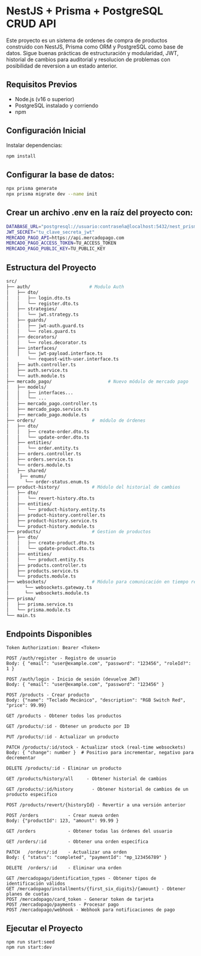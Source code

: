 # NestJS + Prisma + PostgreSQL CRUD API

Este proyecto es un sistema de ordenes de compra de productos construido con NestJS, Prisma como ORM y PostgreSQL como base de datos. Sigue buenas prácticas de estructuración y modularidad, JWT, historial de cambios para auditorial y resolucion de problemas con posibilidad de reversion a un estado anterior.

## Requisitos Previos

- Node.js (v16 o superior)
- PostgreSQL instalado y corriendo
- npm

## Configuración Inicial

Instalar dependencias:
```bash
npm install
```

## Configurar la base de datos:
```bash
npx prisma generate
npx prisma migrate dev --name init
```

## Crear un archivo .env en la raíz del proyecto con:
```bash
DATABASE_URL="postgresql://usuario:contraseña@localhost:5432/nest_prisma_db?schema=public"
JWT_SECRET="tu_clave_secreta_jwt"
MERCADO_PAGO_API=https://api.mercadopago.com
MERCADO_PAGO_ACCESS_TOKEN=TU_ACCESS_TOKEN
MERCADO_PAGO_PUBLIC_KEY=TU_PUBLIC_KEY
```

## Estructura del Proyecto


```bash
src/
├── auth/                      # Modulo Auth
│   ├── dto/
│   │   ├── login.dto.ts
│   │   └── register.dto.ts
│   ├── strategies/
│   │   └── jwt.strategy.ts
│   ├── guards/
│   │   ├── jwt-auth.guard.ts
│   │   └── roles.guard.ts
│   ├── decorators/
│   │   └── roles.decorator.ts
│   ├── interfaces/
│   │   └── jwt-payload.interface.ts
│       └── request-with-user.interface.ts
│   ├── auth.controller.ts
│   ├── auth.service.ts
│   └── auth.module.ts
├── mercado_pago/                     # Nuevo módulo de mercado pago
│   ├── models/
│   │   ├── interfaces...
│   │   └── ...
│   ├── mercado_pago.controller.ts
│   ├── mercado_pago.service.ts
│   ├── mercado_pago.module.ts
├── orders/                     #  módulo de órdenes
│   ├── dto/
│   │   ├── create-order.dto.ts
│   │   └── update-order.dto.ts
│   ├── entities/
│   │   └── order.entity.ts
│   ├── orders.controller.ts
│   ├── orders.service.ts
│   └── orders.module.ts
│   ├── shared/
│    ├── enums/
│      └── order-status.enum.ts
├── product-history/            # Módulo del historial de cambios
│   ├── dto/
│   │   └── revert-history.dto.ts
│   ├── entities/
│   │   └── product-history.entity.ts
│   ├── product-history.controller.ts
│   ├── product-history.service.ts
│   └── product-history.module.ts
├── products/                   # Gestion de productos
│   ├── dto/
│   │   ├── create-product.dto.ts
│   │   └── update-product.dto.ts
│   ├── entities/
│   │   └── product.entity.ts
│   ├── products.controller.ts
│   ├── products.service.ts
│   └── products.module.ts
├── websockets/                 # Módulo para comunicación en tiempo real
│      └── websockets.gateway.ts    
│      └── websockets.module.ts
├── prisma/
│   ├── prisma.service.ts
│   └── prisma.module.ts
└── main.ts
```


## Endpoints Disponibles

```http
Token Authorization: Bearer <Token> 
```

```http
POST /auth/register - Registro de usuario
Body: { "email": "user@example.com", "password": "123456", "roleId?": 1 }

POST /auth/login - Inicio de sesión (devuelve JWT)
Body: { "email": "user@example.com", "password": "123456" }
```

```http
POST /products - Crear producto
Body: {"name": "Teclado Mecánico", "description": "RGB Switch Red", "price": 99.99}

GET /products - Obtener todos los productos

GET /products/:id - Obtener un producto por ID

PUT /products/:id - Actualizar un producto

PATCH /products/:id/stock - Actualizar stock (real-time websockets)
Body: { "change": number }  # Positivo para incrementar, negativo para decrementar

DELETE /products/:id - Eliminar un producto
```

```http
GET /products/history/all     - Obtener historial de cambios

GET /products/:id/history       - Obtener historial de cambios de un producto especifico

POST /products/revert/{historyId} - Revertir a una versión anterior
```

```http
POST /orders	       - Crear nueva orden
Body: {"productId": 123, "amount": 99.99 }

GET	/orders	           - Obtener todas las órdenes del usuario

GET	/orders/:id	       - Obtener una orden específica

PATCH	/orders/:id	   - Actualizar una orden
Body: { "status": "completed", "paymentId": "mp_123456789" }

DELETE	/orders/:id	   - Eliminar una orden

```

```http
GET /mercadopago/identification_types - Obtener tipos de identificación válidos
GET /mercadopago/installments/{first_six_digits}/{amount} - Obtener planes de cuotas
POST /mercadopago/card_token - Generar token de tarjeta
POST /mercadopago/payments - Procesar pago
POST /mercadopago/webhook - Webhook para notificaciones de pago

```

## Ejecutar el Proyecto
```
npm run start:seed
npm run start:dev
```